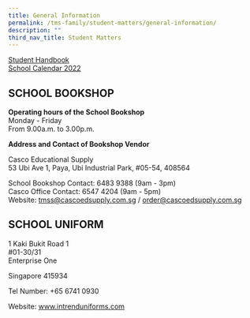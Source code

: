 ```yaml
---
title: General Information
permalink: /tms-family/student-matters/general-information/
description: ""
third_nav_title: Student Matters
---
```

[Student Handbook](/tms-family/student-handbook)  
[School Calendar 2022](/events/school-calendar)  

## SCHOOL BOOKSHOP


**Operating hours of the School Bookshop**  
Monday - Friday <br>From 9.00a.m. to 3.00p.m.  
  
**Address and Contact of Bookshop Vendor**  

Casco Educational Supply  
53 Ubi Ave 1, Paya, Ubi Industrial Park, #05-54, 408564

[](https://pacificbookstores.com/)

School Bookshop Contact: 6483 9388 (9am - 3pm) <br> Casco Office Contact: 6547 4204 (9am - 5pm)   
Website: tmss@cascoedsupply.com.sg / order@cascoedsupply.com.sg&nbsp;
  

## SCHOOL UNIFORM


1 Kaki Bukit Road 1  
#01-30/31  
Enterprise One&nbsp;  

Singapore 415934

[](http://www.intrenduniforms.com.sg/)

Tel Number: +65 6741 0930

Website: www.intrenduniforms.com